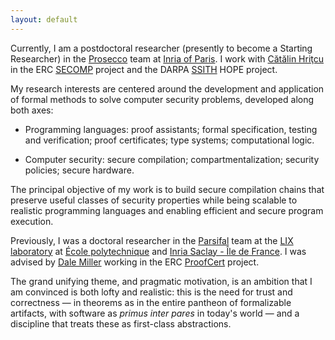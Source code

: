 ```yaml
---
layout: default
---
```


Currently, I am a postdoctoral researcher
(presently to become a Starting Researcher)
in the [Prosecco](http://prosecco.gforge.inria.fr/) team
at [Inria of Paris](https://www.inria.fr/en/centre/paris).
I work with [Cătălin Hriţcu](http://prosecco.gforge.inria.fr/personal/hritcu/)
in the ERC [SECOMP](https://secure-compilation.github.io/) project
and the DARPA [SSITH](https://www.darpa.mil/news-events/2017-04-10) HOPE project.

My research interests are centered around the development and application of
formal methods to solve computer security problems, developed along both axes:

 * Programming languages: proof assistants; formal specification, testing and
   verification; proof certificates; type systems; computational logic.

 * Computer security: secure compilation; compartmentalization; security
   policies; secure hardware.

The principal objective of my work is to build secure compilation chains that
preserve useful classes of security properties while being scalable to realistic
programming languages and enabling efficient and secure program execution.

Previously, I was a doctoral researcher
in the [Parsifal](https://team.inria.fr/parsifal/) team
at the [LIX laboratory](https://www.lix.polytechnique.fr/) at
[École polytechnique](https://www.polytechnique.edu/)
and [Inria Saclay - Île de France](https://www.inria.fr/en/centre/saclay).
I was advised by [Dale Miller](http://www.lix.polytechnique.fr/Labo/Dale.Miller/)
working in the ERC [ProofCert](https://team.inria.fr/parsifal/proofcert/) project.

The grand unifying theme, and pragmatic motivation, is an ambition that I am
convinced is both lofty and realistic: this is the need for trust and
correctness — in theorems as in the entire pantheon of formalizable artifacts,
with software as *primus inter pares* in today's world — and a discipline that
treats these as first-class abstractions.
